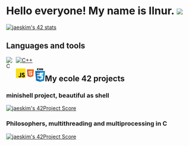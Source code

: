 # Hello everyone! My name is Ilnur. <img src=https://user-images.githubusercontent.com/1303154/88677602-1635ba80-d120-11ea-84d8-d263ba5fc3c0.gif width="35">
[![jaeskim's 42 stats](https://badge42.herokuapp.com/api/stats/ctycho?privacyEmail=true)](https://www.42.fr/)

## Languages and tools

<a href="https://www.cprogramming.com/"><img src="https://simpleicons.org/icons/c.svg" width="26px" alt="C" align="left">
<img src="https://simpleicons.org/icons/cplusplus.svg?color=blue" width="26px" alt="C++"></a>

<a href="https://developer.mozilla.org/en-US/"><img src="utils/js.png" width="26px" alt="C" align="left">
<img src="utils/html5.png" width="26px" alt="C" align="left">
<img src="utils/css3.png" width="26px" alt="C" align="left"></a>

<!-- <a href="https://www.cprogramming.com/"><img src="utils/html5.png" width="26px" alt="C" align="left">
<a href="https://www.cprogramming.com/"><img src="utils/css3.png" width="26px" alt="C" align="left"> -->


## My ecole 42 projects

### minishell project, beautiful as shell
[![jaeskim's 42Project Score](https://badge42.herokuapp.com/api/project/ctycho/minishell)](https://github.com/ctycho/minishell)

### Philosophers, multithreading and multiprocessing in C
[![jaeskim's 42Project Score](https://badge42.herokuapp.com/api/project/ctycho/philosophers)](https://github.com/ctycho/philosophers)
